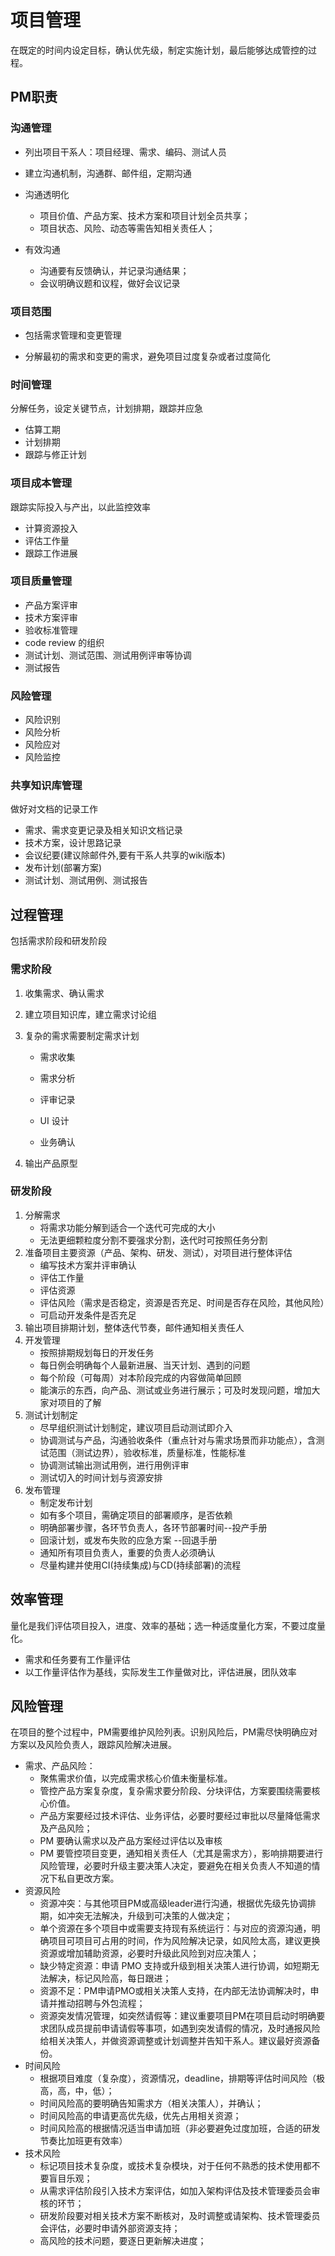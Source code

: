 # 项目管理

在既定的时间内设定目标，确认优先级，制定实施计划，最后能够达成管控的过程。

## PM职责

### 沟通管理

+ 列出项目干系人：项目经理、需求、编码、测试人员

+ 建立沟通机制，沟通群、邮件组，定期沟通

+ 沟通透明化

  + 项目价值、产品方案、技术方案和项目计划全员共享；

  - 项目状态、风险、动态等需告知相关责任人；

+ 有效沟通
  + 沟通要有反馈确认，并记录沟通结果；
  + 会议明确议题和议程，做好会议记录

### 项目范围

+ 包括需求管理和变更管理

+ 分解最初的需求和变更的需求，避免项目过度复杂或者过度简化

### 时间管理

分解任务，设定关键节点，计划排期，跟踪并应急

+ 估算工期
+ 计划排期
+ 跟踪与修正计划

### 项目成本管理

跟踪实际投入与产出，以此监控效率

+ 计算资源投入
+ 评估工作量
+ 跟踪工作进展

### 项目质量管理

+ 产品方案评审
+ 技术方案评审
+ 验收标准管理
+ code review 的组织
+ 测试计划、测试范围、测试用例评审等协调
+ 测试报告

### 风险管理

- 风险识别
- 风险分析
- 风险应对
- 风险监控

### 共享知识库管理

做好对文档的记录工作

- 需求、需求变更记录及相关知识文档记录
- 技术方案，设计思路记录
- 会议纪要(建议除邮件外,要有干系人共享的wiki版本)
- 发布计划(部署方案)
- 测试计划、测试用例、测试报告

## 过程管理

包括需求阶段和研发阶段

### 需求阶段

1. 收集需求、确认需求

2. 建立项目知识库，建立需求讨论组

3. 复杂的需求需要制定需求计划

   + 需求收集

   + 需求分析
   + 评审记录
   + UI 设计
   + 业务确认

4. 输出产品原型

### 研发阶段

1. 分解需求
   + 将需求功能分解到适合一个迭代可完成的大小
   + 无法更细颗粒度分割不要强求分割，迭代时可按照任务分割
2. 准备项目主要资源（产品、架构、研发、测试），对项目进行整体评估
   + 编写技术方案并评审确认
   + 评估工作量
   + 评估资源
   + 评估风险（需求是否稳定，资源是否充足、时间是否存在风险，其他风险）
   + 可启动开发条件是否充足
3. 输出项目排期计划，整体迭代节奏，邮件通知相关责任人
4. 开发管理
   + 按照排期规划每日的开发任务
   +  每日例会明确每个人最新进展、当天计划、遇到的问题
   + 每个阶段（可每周）对本阶段完成的内容做简单回顾
   + 能演示的东西，向产品、测试或业务进行展示；可及时发现问题，增加大家对项目的了解
5. 测试计划制定
   + 尽早组织测试计划制定，建议项目启动测试即介入
   + 协调测试与产品，沟通验收条件（重点针对与需求场景而非功能点），含测试范围（测试边界），验收标准，质量标准，性能标准
   + 协调测试输出测试用例，进行用例评审
   + 测试切入的时间计划与资源安排
6. 发布管理
   + 制定发布计划
   + 如有多个项目，需确定项目的部署顺序，是否依赖
   + 明确部署步骤，各环节负责人，各环节部署时间--投产手册
   + 回滚计划，或发布失败的应急方案 --回退手册
   + 通知所有项目负责人，重要的负责人必须确认
   + 尽量构建并使用CI(持续集成)与CD(持续部署)的流程

## 效率管理

量化是我们评估项目投入，进度、效率的基础；选一种适度量化方案，不要过度量化。

+ 需求和任务要有工作量评估
+ 以工作量评估作为基线，实际发生工作量做对比，评估进展，团队效率

## 风险管理

在项目的整个过程中，PM需要维护风险列表。识别风险后，PM需尽快明确应对方案以及风险负责人，跟踪风险解决进展。

+ 需求、产品风险：
  + 聚焦需求价值，以完成需求核心价值未衡量标准。
  + 管控产品方案复杂度，复杂需求要分阶段、分块评估，方案要围绕需要核心价值。
  + 产品方案要经过技术评估、业务评估，必要时要经过审批以尽量降低需求及产品风险；
  + PM 要确认需求以及产品方案经过评估以及审核
  + PM 要管控项目变更，通知相关责任人（尤其是需求方），影响排期要进行风险管理，必要时升级主要决策人决定，要避免在相关负责人不知道的情况下私自更改方案。
+ 资源风险
  + 资源冲突：与其他项目PM或高级leader进行沟通，根据优先级先协调排期，如冲突无法解决，升级到可决策的人做决定；
  + 单个资源在多个项目中或需要支持现有系统运行：与对应的资源沟通，明确项目可项目可占用的时间，作为风险解决记录，如风险太高，建议更换资源或增加辅助资源，必要时升级此风险到对应决策人；
  + 缺少特定资源：申请 PMO 支持或升级到相关决策人进行协调，如短期无法解决，标记风险高，每日跟进；
  + 资源不足：PM申请PMO或相关决策人支持，在内部无法协调解决时，申请并推动招聘与外包流程；
  + 资源突发情况管理，如突然请假等：建议重要项目PM在项目启动时明确要求团队成员提前申请请假等事项，如遇到突发请假的情况，及时通报风险给相关决策人，并做资源调整或计划调整并告知干系人。建议最好资源备份。
+ 时间风险
  + 根据项目难度（复杂度），资源情况，deadline，排期等评估时间风险（极高，高，中，低）；
  + 时间风险高的要明确告知需求方（相关决策人），并确认；
  + 时间风险高的申请更高优先级，优先占用相关资源；
  + 时间风险高的根据情况适当申请加班（非必要避免过度加班，合适的研发节奏比加班更有效率）
+ 技术风险
  + 标记项目技术复杂度，或技术复杂模块，对于任何不熟悉的技术使用都不要盲目乐观；
  + 从需求评估阶段引入技术方案评估，如加入架构评估及技术管理委员会审核的环节；
  + 研发阶段要对相关技术方案不断核对，及时调整或请架构、技术管理委员会评估，必要时申请外部资源支持；
  + 高风险的技术问题，要逐日更新解决进度；